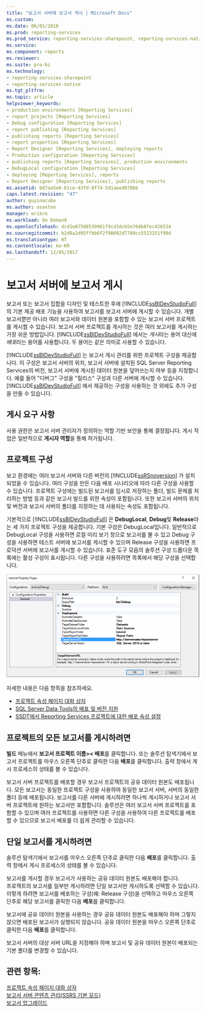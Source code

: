 ```yaml
---
title: "보고서 서버에 보고서 게시 | Microsoft Docs"
ms.custom: 
ms.date: 06/01/2016
ms.prod: reporting-services
ms.prod_service: reporting-services-sharepoint, reporting-services-native
ms.service: 
ms.component: reports
ms.reviewer: 
ms.suite: pro-bi
ms.technology:
- reporting-services-sharepoint
- reporting-services-native
ms.tgt_pltfrm: 
ms.topic: article
helpviewer_keywords:
- production environments [Reporting Services]
- report projects [Reporting Services]
- Debug configuration [Reporting Services]
- report publishing [Reporting Services]
- publishing reports [Reporting Services]
- report properties [Reporting Services]
- Report Designer [Reporting Services], deploying reports
- Production configuration [Reporting Services]
- publishing reports [Reporting Services], production environments
- DebugLocal configuration [Reporting Services]
- deploying [Reporting Services], reports
- Report Designer [Reporting Services], publishing reports
ms.assetid: bd7aa5e0-61ce-43fd-8f74-5d1aeed078bb
caps.latest.revision: "47"
author: guyinacube
ms.author: asaxton
manager: erikre
ms.workload: On Demand
ms.openlocfilehash: dcd1e87588539961f9cd3dcb5e764b8fec420334
ms.sourcegitcommit: b2d8a2d95ffbb6f2f98692d7760cc5523151f99d
ms.translationtype: HT
ms.contentlocale: ko-KR
ms.lasthandoff: 12/05/2017
---
```

# <a name="publishing-reports-to-a-report-server"></a>보고서 서버에 보고서 게시
  보고서 또는 보고서 집합을 디자인 및 테스트한 후에 [!INCLUDE[ssBIDevStudioFull](../../includes/ssbidevstudiofull-md.md)] 의 기본 제공 배포 기능을 사용하여 보고서를 보고서 서버에 게시할 수 있습니다. 개별 보고서뿐만 아니라 여러 보고서와 데이터 원본을 포함할 수 있는 보고서 서버 프로젝트를 게시할 수 있습니다. 보고서 서버 프로젝트를 게시하는 것은 여러 보고서를 게시하는 가장 쉬운 방법입니다. [!INCLUDE[ssBIDevStudioFull](../../includes/ssbidevstudiofull-md.md)] 에서는 *게시*라는 용어 대신에 *배포*라는 용어를 사용합니다. 두 용어는 같은 의미로 사용할 수 있습니다.  
  
 [!INCLUDE[ssBIDevStudioFull](../../includes/ssbidevstudiofull-md.md)] 는 보고서 게시 관리를 위한 프로젝트 구성을 제공합니다. 이 구성은 보고서 서버의 위치, 보고서 서버에 설치된 SQL Server Reporting Services의 버전, 보고서 서버에 게시된 데이터 원본을 덮어쓰는지 여부 등을 지정합니다. 예를 들어 "디버그" 구성을 "릴리스" 구성과 다른 서버에 게시할 수 있습니다. [!INCLUDE[ssBIDevStudioFull](../../includes/ssbidevstudiofull-md.md)] 에서 제공하는 구성을 사용하는 것 외에도 추가 구성을 만들 수 있습니다.  
 
## <a name="requirements-to-publish"></a>게시 요구 사항
사용 권한은 보고서 서버 관리자가 정의하는 역할 기반 보안을 통해 결정됩니다. 게시 작업은 일반적으로 **게시자 역할**을 통해 허가됩니다.  
  
## <a name="project-configurations"></a>프로젝트 구성  
 보고 환경에는 여러 보고서 서버와 다른 버전의 [!INCLUDE[ssRSnoversion](../../includes/ssrsnoversion-md.md)] 가 설치되었을 수 있습니다. 여러 구성을 만든 다음 배포 시나리오에 따라 다른 구성을 사용할 수 있습니다. 프로젝트 구성에는 빌드된 보고서를 임시로 저장하는 폴더, 빌드 문제를 처리하는 방법 등과 같은 보고서 빌드를 위한 속성이 포함됩니다. 또한 보고서 서버의 위치 및 버전과 보고서 서버의 폴더를 지정하는 데 사용되는 속성도 포함됩니다.  
  
 기본적으로 [!INCLUDE[ssBIDevStudioFull](../../includes/ssbidevstudiofull-md.md)] 은 **DebugLocal**, **Debug**및 **Release**라는 세 가지 프로젝트 구성을 제공합니다. 기본 구성은 DebugLocal입니다. 일반적으로 DebugLocal 구성을 사용하면 로컬 미리 보기 창으로 보고서를 볼 수 있고 Debug 구성을 사용하면 테스트 서버에 보고서를 게시할 수 있으며 Release 구성을 사용하면 프로덕션 서버에 보고서를 게시할 수 있습니다. 표준 도구 모음의 솔루션 구성 드롭다운 목록에는 활성 구성이 표시됩니다. 다른 구성을 사용하려면 목록에서 해당 구성을 선택합니다.  
  
 ![ssrs_project_properties](../../reporting-services/reports/media/ssrs-project-properties.png) 
  
 자세한 내용은 다음 항목을 참조하세요.
 + [프로젝트 속성 페이지 대화 상자](../../reporting-services/tools/project-property-pages-dialog-box.md)
 + [SQL Server Data Tools의 배포 및 버전 지원](../../reporting-services/tools/deployment-and-version-support-in-sql-server-data-tools-ssrs.md)
 + [SSDT에서 Reporting Services 프로젝트에 대한 배포 속성 설정](../../reporting-services/tools/set-deployment-properties-reporting-services.md)
  
## <a name="to-publish-all-reports-in-a-project"></a>프로젝트의 모든 보고서를 게시하려면  
  
**빌드** 메뉴에서 **보고서 프로젝트 이름>\< 배포**를 클릭합니다. 또는 솔루션 탐색기에서 보고서 프로젝트를 마우스 오른쪽 단추로 클릭한 다음 **배포**를 클릭합니다. 출력 창에서 게시 프로세스의 상태를 볼 수 있습니다.  
  
보고서 서버 프로젝트를 배포할 경우 보고서 프로젝트의 공유 데이터 원본도 배포됩니다. 모든 보고서는 동일한 프로젝트 구성을 사용하여 동일한 보고서 서버, 서버의 동일한 폴더 등에 배포됩니다. 보고서를 다른 서버에 게시하려면 하나씩 게시하거나 보고서 서버 프로젝트에 원하는 보고서만 포함합니다. 솔루션은 여러 보고서 서버 프로젝트를 포함할 수 있으며 여러 프로젝트를 사용하면 다른 구성을 사용하여 다른 프로젝트를 배포할 수 있으므로 보고서 배포를 더 쉽게 관리할 수 있습니다. 
  
## <a name="to-publish-a-single-report"></a>단일 보고서를 게시하려면  
  
솔루션 탐색기에서 보고서를 마우스 오른쪽 단추로 클릭한 다음 **배포**를 클릭합니다. 출력 창에서 게시 프로세스의 상태를 볼 수 있습니다.  
  
 보고서를 게시할 경우 보고서가 사용하는 공유 데이터 원본도 배포해야 합니다.   
 프로젝트의 보고서를 일부만 게시하려면 단일 보고서만 게시하도록 선택할 수 있습니다. 이렇게 하려면 보고서를 배포하는 구성(예: Release 구성)을 선택하고 마우스 오른쪽 단추로 해당 보고서를 클릭한 다음 **배포**를 클릭합니다.  
  
 보고서에 공유 데이터 원본을 사용하는 경우 공유 데이터 원본도 배포해야 하며 그렇지 않으면 배포된 보고서가 실행되지 않습니다. 공유 데이터 원본을 마우스 오른쪽 단추로 클릭한 다음 **배포**를 클릭합니다.  
  
 보고서 서버의 대상 서버 URL을 지정해야 하며 보고서 및 공유 데이터 원본이 배포되는 기본 폴더를 변경할 수 있습니다.  

  
## <a name="see-also"></a>관련 항목:  
 [프로젝트 속성 페이지 대화 상자](../../reporting-services/tools/project-property-pages-dialog-box.md)   
 [보고서 서버 콘텐츠 관리&#40;SSRS 기본 모드&#41;](../../reporting-services/report-server/report-server-content-management-ssrs-native-mode.md)   
 [보고서 업그레이드](../../reporting-services/install-windows/upgrade-reports.md)  
  
  
